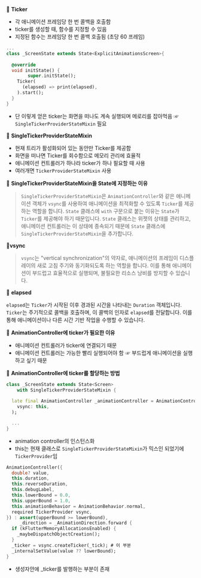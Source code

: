 📍 **Ticker**

- 각 애니메이션 프레임당 한 번 콜백을 호출함
- ticker를 생성할 때, 함수를 지정할 수 있음
- 지정된 함수는 프레임당 한 번 콜백 호출됨 (초당 60 프레임)

```dart
...
class _ScreenState extends State<ExplicitAnimationsScreen>{
  
  @override
  void initState() {
		super.initState();
    Ticker(
      (elapsed) => print(elapsed),
    ).start();
  }
}
```

- 단 이렇게 얻은 ticker는 화면을 떠나도 계속 실행되며 메로리를 잡아먹음 ☞ `SingleTickerProviderStateMixin` 필요

📍 **SingleTickerProviderStateMixin**

- 현재 트리가 활성화되어 있는 동안만 Ticker를 제공함
- 화면을 떠나면 Ticker를 회수함으로 메모리 관리에 효율적
- 애니메이션 컨트롤러가 하나라 ticker가 하나 필요할 때 사용
- 여러개면 `TickerProviderStateMixin` 사용

📌 **SingleTickerProviderStateMixin을 State에 지정하는 이유**

> `SingleTickerProviderStateMixin`은 `AnimationController`와 같은 애니메이션 객체가 `vsync`를 사용하여 애니메이션을 최적화할 수 있도록 `Ticker`를 제공하는 역할을 합니다. `State` 클래스에 `with` 구문으로 붙는 이유는 `State`가 `Ticker`를 제공해야 하기 때문입니다. `State` 클래스는 위젯의 상태를 관리하고, 애니메이션 컨트롤러는 이 상태에 종속되기 때문에 `State` 클래스에 `SingleTickerProviderStateMixin`을 추가합니다.

📍**vsync**

> `vsync`는 "vertical synchronization"의 약자로, 애니메이션의 프레임이 디스플레이의 새로 고침 주기와 동기화되도록 하는 역할을 합니다. 이를 통해 애니메이션이 부드럽고 효율적으로 실행되며, 불필요한 리소스 낭비를 방지할 수 있습니다.

📍 **elapsed**

`elapsed`는 `Ticker`가 시작된 이후 경과된 시간을 나타내는 `Duration` 객체입니다. `Ticker`는 주기적으로 콜백을 호출하며, 이 콜백의 인자로 `elapsed`를 전달합니다. 이를 통해 애니메이션이나 다른 시간 기반 작업을 수행할 수 있습니다.

📌 **AnimationController에 ticker가 필요한 이유**

- 애니메이션 컨트롤러가 ticker에 연결되기 때문
- 애니메이션 컨트롤러는 가능한 빨리 실행되어야 함 ☞ 부드럽게 애니메이션을 실행하고 싶기 때문

📌 **AnimationController에 ticker를 할당하는 방법**

```dart
class _ScreenState extends State<Screen>
    with SingleTickerProviderStateMixin {
  
  late final AnimationController _animationController = AnimationController(
    vsync: this,
  );

  ...
}
```

- animation controller의 인스턴스화
- this는 현재 클래스로 `SingleTickerProviderStateMixin`가 믹스인 되었기에 `TickerProvider`임

```dart
AnimationController({
  double? value,
  this.duration,
  this.reverseDuration,
  this.debugLabel,
  this.lowerBound = 0.0,
  this.upperBound = 1.0,
  this.animationBehavior = AnimationBehavior.normal,
  required TickerProvider vsync,
}) : assert(upperBound >= lowerBound),
     _direction = _AnimationDirection.forward {
  if (kFlutterMemoryAllocationsEnabled) {
    _maybeDispatchObjectCreation();
  }
  _ticker = vsync.createTicker(_tick); # 이 부분
  _internalSetValue(value ?? lowerBound);
}
```

- 생성자안에 _ticker를 발행하는 부분이 존재